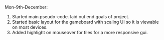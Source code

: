 Mon-9th-December:
1) Started main pseudo-code.
laid out end goals of project.
2) Started basic layout for the gameboard with scaling UI so it is viewable on most devices.
3) Added highlight on mouseover for tiles for a more responsive gui.
